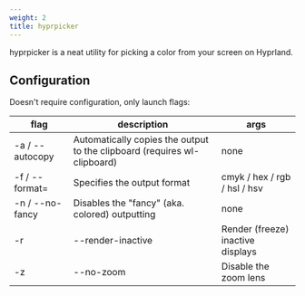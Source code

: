 ```yaml
---
weight: 2
title: hyprpicker
---
```


hyprpicker is a neat utility for picking a color from your screen on Hyprland.

## Configuration

Doesn't require configuration, only launch flags:

| flag | description | args |
| --- | --- | --- |
| -a / --autocopy | Automatically copies the output to the clipboard (requires wl-clipboard) | none |
| -f / --format= | Specifies the output format | cmyk / hex / rgb / hsl / hsv |
| -n / --no-fancy | Disables the "fancy" (aka. colored) outputting | none |
| -r | --render-inactive | Render (freeze) inactive displays |
| -z | --no-zoom | Disable the zoom lens |
